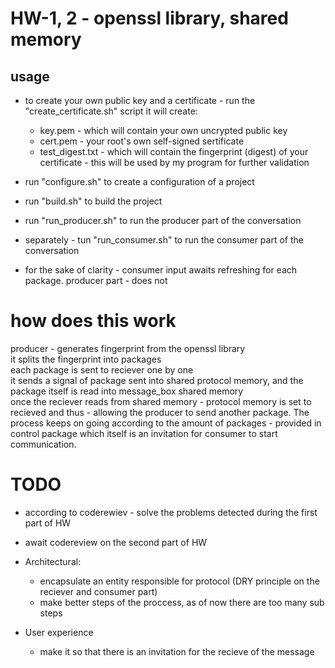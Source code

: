 # HW-1, 2 - openssl library, shared memory
## usage
* to create your own public key and a certificate - run the "create_certificate.sh" script it will create:
    * key.pem - which will contain your own uncrypted public key
    * cert.pem - your root's own self-signed sertificate
    * test_digest.txt - which will contain the fingerprint (digest) of your certificate - this will be used by my program for further validation

* run "configure.sh" to create a configuration of a project
* run "build.sh" to build the project
* run "run_producer.sh" to run the producer part of the conversation
* separately - tun "run_consumer.sh" to run the consumer part of the conversation
* for the sake of clarity - consumer input awaits refreshing for each package. producer part - does not

# how does this work
producer - generates fingerprint from the openssl library\
it splits the fingerprint into packages\
each package is sent to reciever one by one\
it sends a signal of package sent into shared protocol memory, and the package itself is read into message_box shared memory\
once the reciever reads from shared memory - protocol memory is set to recieved and thus - allowing the producer to send another package. The process keeps on going according to the amount of packages - provided in control package which itself is an invitation for consumer to start communication.

# TODO
* according to coderewiev - solve the problems detected during the first part of HW
* await codereview on the second part of HW
* Architectural:
    * encapsulate an entity responsible for protocol (DRY principle on the reciever and consumer part)
    * make better steps of the proccess, as of now there are too many sub steps

* User experience
    * make it so that there is an invitation for the recieve of the message

